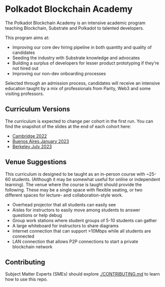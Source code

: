 # Polkadot Blockchain Academy

The Polkadot Blockchain Academy is an intensive academic program teaching Blockchain, Substrate and Polkadot to talented developers.

This program aims at:

- Improving our core dev hiring pipeline in both quantity and quality of candidates
- Seeding the industry with Substrate knowledge and advocates
- Building a surplus of developers for lesser product prototyping if they’re not hired out
- Improving our non-dev onboarding processes

Selected through an admission process, candidates will receive an intensive education taught by a mix of professionals from Parity, Web3 and some visiting professors.

## Curriculum Versions

The curriculum is expected to change per cohort in the first run. You can find the snapshot of the slides at the end of each cohort here:

- [Cambridge 2022](https://github.com/Polkadot-Blockchain-Academy/pba-content/tree/cambridge-2022)
- [Buenos Aires January 2023](https://github.com/Polkadot-Blockchain-Academy/pba-content/tree/buenos-aires-2023)
- [Berkeley July 2023](https://github.com/Polkadot-Blockchain-Academy/pba-content/tree/berkeley-2023)

## Venue Suggestions

This curriculum is designed to be taught as an in-person course with ~25-60 students. (Although it may be somewhat useful for online or independent learning). The venue where the course is taught should provide the following. These may be a single space with flexible seating, or two different spaces for lecture- and collaboration-style work.

- Overhead projector that all students can easily see
- Aisles for instructors to easily move among students to answer questions or help debug
- Group work stations where student groups of 5-10 students can gather
- A large whiteboard for instructors to share diagrams
- Internet connection that can support >10Mbps while all students are connected
- LAN connection that allows P2P connections to start a private blockchain network

## Contributing

Subject Matter Experts (SMEs) should explore [./CONTRIBUTING.md](./CONTRIBUTING.md) to learn how to use this repo.
